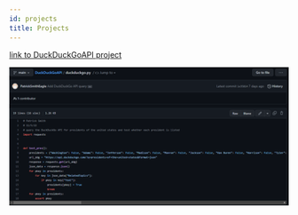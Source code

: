 ```yaml
---
id: projects
title: Projects
---
```


[link to DuckDuckGoAPI project](https://github.com/PatrickSmithEagle/DuckDuckGoAPI)

![DuckDuckGoAPI](https://github.com/PatrickSmithEagle/tech-portfolio/blob/main/docs/project_pic.png)
